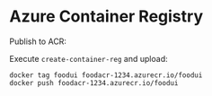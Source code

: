# Azure Container Registry

Publish to ACR:

Execute `create-container-reg` and upload:

```
docker tag foodui foodacr-1234.azurecr.io/foodui
docker push foodacr-1234.azurecr.io/foodui
```
